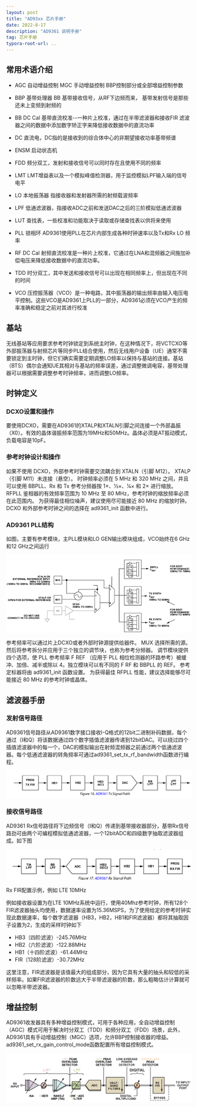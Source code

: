 ```yaml
---
layout: post
title: "AD93xx 芯片手册"
date: 2022-8-17
description: "AD9361 说明手册"
tag: 芯片手册
typora-root-url: ..
---
```


## 常用术语介绍

- AGC 自动增益控制	MGC 手动增益控制 BBP控制部分或全部增益控制参数

- BBP 基带处理器         BB 基带接收信号，从RF下边频而来， 基带发射信号是那些还未上变频到射频的

- BB DC Cal 基带直流校准--一种片上校准，通过在半带滤波器和接收FIR 滤波器之间的数据中添加数字矫正字来降低接收数据中的直流功率

- DC 直流电，DC指的是接收到的综合体中心的非期望接收功率基带频谱

- ENSM 启动状态机 

- FDD 频分双工，发射和接收信号可以同时存在且使用不同的频率

- LMT LMT增益表以及一个模拟峰值检测器，用于监控模拟LPF输入端的信号电平

- LO 本地振荡器 指接收器和发射器所需的射频载波频率

- LPF 低通滤波器，指接收ADC之前和发送DAC之后的三阶模拟低通滤波器

- LUT 查找表，一些校准和功能取决于读取或存储查找表以供将来使用

- PLL 锁相环 AD9361使用PLL在芯片内部生成各种时钟速率以及Tx和Rx LO 频率

- RF DC Cal 射频直流校准是一种片上校准，它通过在LNA和混频器之间施加补偿电压来降低接收数据中的直流功率。

- TDD 时分双工，其中发送和接收信号可以出现在相同频率上，但出现在不同的时间

- VCO 压控振荡器（VCO）是一种电路，其中振荡器的输出频率由输入电压电平控制。这些VCO是AD9361上PLL的一部分，AD9361必须在VCO产生的频率准确和稳定之前对其进行校准

  

## 基站

无线基站等应用要求参考时钟锁定到系统主时钟，在这种情况下，将VCTCXO等外部振荡器与射频芯片等同步PLL结合使用，然后无线用户设备（UE）通常不需要锁定到主时钟，但它们确实需要定期调整LO频率以保持与基站的连接。基站（BTS）偶尔会通知UE其相对与基站的频率误差，通过调整微调电容，基带处理器可以根据需要调整参考时钟频率，进而调整LO频率。



## 时钟定义

### DCXO设置和操作

要使用DCXO，需要在AD9361的XTALP和XTALN引脚之间连接一个外部晶振（X0）。有效的晶体谐振频率范围为19MHz和50MHz。晶体必须是AT振动模式，负载电容是10pF。



### 参考时钟设计和操作

如果不使用 DCXO，外部参考时钟需要交流耦合到 XTALN（引脚 M12）。 XTALP（引脚 M11）未连接（悬空）。 时钟频率必须在 5 MHz 和 320 MHz 之间，并且可以使用 BBPLL、Rx 和 Tx 参考分频器按 1×、1⁄2×、1⁄4× 和 2× 进行缩放。 RFPLL 鉴相器的有效频率范围为 10 MHz 至 80 MHz，参考时钟的缩放频率必须在此范围内。 为获得最佳相位噪声，建议使用尽可能接近 80 MHz 的缩放时钟。 DCXO 和外部参考时钟之间的选择在 ad9361_init 函数中进行。



### AD9361 PLL结构

如图，主要有参考模块，主PLL模块和LO GEN输出模块组成，VCO始终在6 GHz和12 GHz之间运行

![image-20220817140113479](/images/chips/image-113.png)

参考频率可以通过片上DCXO或者外部时钟源提供给器件。 MUX 选择所需的源。 然后将参考拆分并应用于三个独立的调节块，也称为参考分频器。 调节模块提供四个选项，使 PLL 参考频率 F REF （应用于 PLL 相位检测器的环路参考）被缓冲、加倍、减半或除以 4。独立模块可以有不同的 F RF 和 BBPLL 的 REF。 参考定标器将由 ad9361_init 函数设置。 为获得最佳 RFPLL 性能，建议选择能够尽可能接近 80 MHz 的参考时钟或晶体。



## 滤波器手册

### 发射信号路径

AD9361信号路径从AD9361数字接口接收I-Q格式的12bit二进制补码数据，每个通过（I和Q）将该数据通过四个数字插值滤波器传递到12bitDAC。可以绕过四个插值滤波器中的每一个，DAC的模拟输出在射频混频器之前通过两个低通滤波器。每个低通滤波器的转角频率可通过ad9361_set_tx_rf_bandwidth函数进行编程。

![image-20220817144127380](/images/chips/image-11.png)

### 接收信号路径

AD9361 Rx信号路径将下边频信号（I和Q）传递到基带接收器部分，基带Rx信号路劲可由两个可编程模拟低通滤波器，一个12bitADC和四级数字抽取滤波器组成。如下图

![image-20220817152722739](/images/chips/image-12.png)

Rx FIR配置示例，例如 LTE 10MHz

例如接收器设置为在LTE 10MHz系统中运行，使用40Mhz参考时钟，所有128个FIR滤波器抽头均使用，数据速率设置为15.36MSPS，为了使用给定的参考时钟实现此数据速率，每个数字滤波器（HB3，HB2，HB1和FIR滤波器）都将其抽取因子设置为2，生成的采样时钟如下

- HB3（四阶滤波）-245.76MHz
- HB2（六阶滤波）-122.88MHz
- HB1（十四阶滤波）-61.44MHz
- FIR（128阶滤波）-30.72MHz

这里注意，FIR滤波器是该值最大的组成部分，因为它具有大量的抽头和较低的采样频率。如果FIR滤波器的阶数远大于半带滤波器的阶数，那么粗略估计计算就可以忽略半带滤波器。



## 增益控制

AD9361收发器具有多种增益控制模式，可用于各种应用，全自动增益控制（AGC）模式可用于解决时分双工（TDD）和频分双工（FDD）场景，此外，AD9361具有手动增益控制（MGC）选项，允许BBP控制接收器的增益。ad9361_set_rx_gain_control_mode函数配置所有增益控制模式。

![image-20220817161114669](/images/chips/image-13.png)



